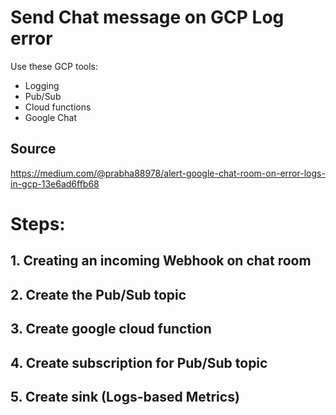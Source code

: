 # Send Chat message on GCP Log error

Use these GCP tools:
- Logging
- Pub/Sub
- Cloud functions
- Google Chat

## Source
https://medium.com/@prabha88978/alert-google-chat-room-on-error-logs-in-gcp-13e6ad6ffb68

# Steps:

## 1. Creating an incoming Webhook on chat room

## 2. Create the Pub/Sub topic

## 3. Create google cloud function

## 4. Create subscription for Pub/Sub topic

## 5. Create sink (Logs-based Metrics)